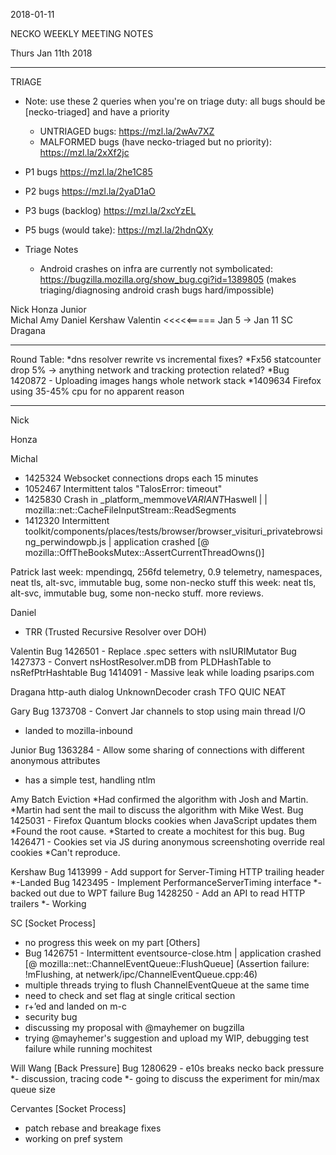 2018-01-11

NECKO WEEKLY MEETING NOTES

Thurs Jan 11th 2018

-----------------------------------------------
TRIAGE
- Note: use these 2 queries when you're on triage duty: all bugs should be [necko-triaged] and have a priority
  - UNTRIAGED bugs: https://mzl.la/2wAv7XZ
  - MALFORMED bugs (have necko-triaged but no priority): https://mzl.la/2xXf2jc

- P1 bugs  https://mzl.la/2he1C85
- P2 bugs  https://mzl.la/2yaD1aO
- P3 bugs  (backlog) https://mzl.la/2xcYzEL
- P5 bugs (would take): https://mzl.la/2hdnQXy

- Triage Notes
    - Android crashes on infra are currently not symbolicated: https://bugzilla.mozilla.org/show_bug.cgi?id=1389805 (makes triaging/diagnosing android crash bugs hard/impossible)


Nick
Honza
Junior   
Michal
Amy
Daniel
Kershaw 
Valentin <<<<<===== Jan 5 -> Jan 11
SC
Dragana

----------------------------------------------
Round Table:
*dns resolver rewrite vs incremental fixes?
*Fx56 statcounter drop 5% -> anything network and tracking protection related?
*Bug 1420872 - Uploading images hangs whole network stack
*1409634 Firefox using 35-45% cpu for no apparent reason    



----------------------------------------------

Nick

Honza

Michal
 - 1425324 Websocket connections drops each 15 minutes
 - 1052467 Intermittent talos "TalosError: timeout"
 - 1425830 Crash in _platform_memmove$VARIANT$Haswell | <name omitted> | mozilla::net::CacheFileInputStream::ReadSegments
 - 1412320 Intermittent toolkit/components/places/tests/browser/browser_visituri_privatebrowsing_perwindowpb.js | application crashed [@ mozilla::OffTheBooksMutex::AssertCurrentThreadOwns()]

Patrick
  last week: mpendingq, 256fd telemetry, 0.9 telemetry, namespaces, neat tls, alt-svc, immutable bug, some non-necko stuff
  this week: neat tls, alt-svc, immutable bug, some non-necko stuff. more reviews.

Daniel
 - TRR (Trusted Recursive Resolver over DOH)

Valentin
Bug 1426501 - Replace .spec setters with nsIURIMutator
Bug 1427373 - Convert nsHostResolver.mDB from PLDHashTable to nsRefPtrHashtable
Bug 1414091 - Massive leak while loading psarips.com

Dragana
http-auth dialog
UnknownDecoder crash
TFO
QUIC
NEAT


Gary
Bug 1373708 - Convert Jar channels to stop using main thread I/O
- landed to mozilla-inbound

Junior
Bug 1363284 - Allow some sharing of connections with different anonymous attributes
- has a simple test, handling ntlm

Amy
Batch Eviction
*Had confirmed the algorithm with Josh and Martin.
*Martin had sent the mail to discuss the algorithm with Mike West.
Bug 1425031 - Firefox Quantum blocks cookies when JavaScript updates them
*Found the root cause.
*Started to create a mochitest for this bug.
Bug 1426471 - Cookies set via JS during anonymous screenshoting override real cookies
*Can't reproduce.

Kershaw
Bug 1413999 - Add support for Server-Timing HTTP trailing header
*-Landed
Bug 1423495 - Implement PerformanceServerTiming interface
*- backed out due to WPT failure
Bug 1428250 - Add an API to read HTTP trailers
*- Working

SC
[Socket Process]
- no progress this week on my part
[Others]
- Bug 1426751 - Intermittent eventsource-close.htm | application crashed [@ mozilla::net::ChannelEventQueue::FlushQueue] (Assertion failure: !mFlushing, at netwerk/ipc/ChannelEventQueue.cpp:46)
 - multiple threads trying to flush ChannelEventQueue at the same time
 - need to check and set flag at single critical section
 - r+’ed and landed on m-c
- security bug
 - discussing my proposal with @mayhemer on bugzilla
 - trying @mayhemer's suggestion and upload my WIP, debugging test failure while running mochitest 
 
 Will Wang
[Back Pressure]
Bug 1280629 - e10s breaks necko back pressure
*- discussion, tracing code
*- going to discuss the experiment for min/max queue size

Cervantes
[Socket Process]
- patch rebase and breakage fixes
- working on pref system
